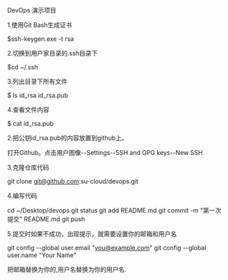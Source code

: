 DevOps 演示项目

1.使用Git Bash生成证书

  $ssh-keygen.exe -t rsa

2.切换到用户家目录的.ssh目录下

  $cd ~/.ssh

3.列出目录下所有文件

  $ ls
  id_rsa  id_rsa.pub
  
4.查看文件内容

  
  $ cat id_rsa.pub
  
2.把公钥id_rsa.pub的内容放置到github上。

打开Github。点击用户图像--Settings--SSH and GPG keys--New SSH

3.克隆仓库代码

  git clone git@github.com:su-cloud/devops.git
  
4.编写代码

  cd ~/Desktop/devops
  git status
  git add README.md
  git commit -m "第一次提交" README.md
  git push


5.提交时如果不成功，出现提示，就需要设置你的邮箱和用户名

  git config --global user.email "you@example.com"
  git config --global user.name "Your Name"
  
把邮箱替换为你的,用户名替换为你的用户名.
